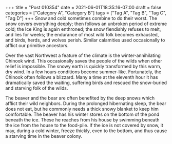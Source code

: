 +++
title = "Post 010354"
date = 2021-06-01T18:35:16-07:00
draft = false
categories = ["Category A", "Category B"]
tags = ["Tag A", "Tag B", "Tag C", "Tag D"]
+++
Snow and cold sometimes combine to do their worst. The snow covers everything deeply; then follows an unbroken period of extreme cold; the Ice King is again enthroned; the snow fiendishly refuses to melt, and lies for weeks; the endurance of most wild folk becomes exhausted, and birds, herds, and wolves perish. Similar calamities used occasionally to afflict our primitive ancestors.

Over the vast Northwest a feature of the climate is the winter-annihilating Chinook wind. This occasionally saves the people of the wilds when other relief is impossible. The snowy earth is quickly transformed by this warm, dry wind. In a few hours conditions become summer-like. Fortunately, the Chinook often follows a blizzard. Many a time at the eleventh hour it has dramatically saved the waiting, suffering birds and rescued the snow-buried and starving folk of the wilds.

The beaver and the bear are often benefited by the deep snows which afflict their wild neighbors. During the prolonged hibernating sleep, the bear does not eat, but he commonly needs a thick snowy blanket to keep him comfortable. The beaver has his winter stores on the bottom of the pond beneath the ice. These he reaches from his house by swimming beneath the ice from the house to the food-pile. If the ice is not covered by snow, it may, during a cold winter, freeze thickly, even to the bottom, and thus cause a starving time in the beaver colony.
